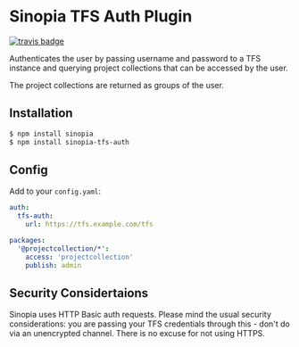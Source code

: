 # Sinopia TFS Auth Plugin

[![travis badge](https://api.travis-ci.org/pitlabs/sinopia-tfs-auth.svg?branch=master)](https://travis-ci.org/pitlabs/sinopia-tfs-auth)

Authenticates the user by passing username and password to a TFS instance and
querying project collections that can be accessed by the user.

The project collections are returned as groups of the user.

## Installation

```sh
$ npm install sinopia
$ npm install sinopia-tfs-auth
```

## Config

Add to your `config.yaml`:

```yaml
auth:
  tfs-auth:
    url: https://tfs.example.com/tfs

packages:
  '@projectcollection/*':
    access: 'projectcollection'
    publish: admin
```

## Security Considertaions
Sinopia uses HTTP Basic auth requests. Please mind the usual security
considerations:
you are passing your TFS credentials through this - don't do via an
unencrypted channel. There is no excuse for not using HTTPS.
